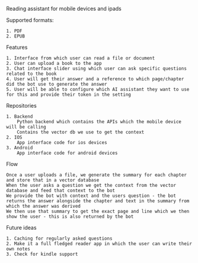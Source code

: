 Reading assistant for mobile devices and ipads

Supported formats:

    1. PDF
    2. EPUB

Features

    1. Interface from which user can read a file or document
    2. User can upload a book to the app
    3. Chat interface slider using which user can ask specific questions related to the book
    4. User will get their answer and a reference to which page/chapter did the bot use to generate the answer
    5. User will be able to configure which AI assistant they want to use for this and provide their token in the setting

Repositories

    1. Backend
        Python backend which contains the APIs which the mobile device will be calling
        Contains the vector db we use to get the context
    2. IOS
        App interface code for ios devices
    3. Android
        App interface code for android devices

Flow

    Once a user uploads a file, we generate the summary for each chapter and store that in a vector database
    When the user asks a question we get the context from the vector database and feed that context to the bot 
    We provide the bot with context and the users question - the bot returns the answer alongside the chapter and text in the summary from which the answer was derived
    We then use that summary to get the exact page and line which we then show the user - this is also returned by the bot

Future ideas

    1. Caching for regularly asked questions
    2. Make it a full fledged reader app in which the user can write their own notes
    3. Check for kindle support
